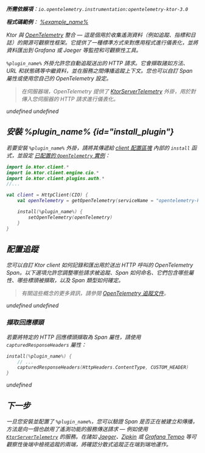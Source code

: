 [//]: # (title: 在 Ktor Client 中使用 OpenTelemetry 進行分散式追蹤)

<show-structure for="chapter" depth="2"/>
<primary-label ref="client-plugin"/>
<var name="plugin_name" value="KtorClientTelemetry"/>

<tldr>
<p>
<b>所需依賴項</b>：<code>io.opentelemetry.instrumentation:opentelemetry-ktor-3.0</code>
</p>
<var name="example_name" value="opentelemetry"/>
<p>
    <b>程式碼範例</b>：
    <a href="https://github.com/ktorio/ktor-documentation/tree/%ktor_version%/codeSnippets/snippets/%example_name%">
        %example_name%
    </a>
</p>
</tldr>

Ktor 與 [OpenTelemetry](https://opentelemetry.io/) 整合 — 這是個用於收集遙測資料（例如追蹤、指標和日誌）的開源可觀察性框架。它提供了一種標準方式來對應用程式進行儀表化，並將資料匯出到 Grafana 或 Jaeger 等監控和可觀察性工具。

`%plugin_name%` 外掛允許您自動追蹤送出的 HTTP 請求。它會擷取諸如方法、URL 和狀態碼等中繼資料，並在服務之間傳播追蹤上下文。您也可以自訂 Span 屬性或使用您自己的 OpenTelemetry 設定。

> 在伺服器端，OpenTelemetry 提供了 [KtorServerTelemetry](server-opentelemetry.md) 外掛，用於對傳入您伺服器的 HTTP 請求進行儀表化。

undefined
undefined

## 安裝 %plugin_name% {id="install_plugin"}

若要安裝 `%plugin_name%` 外掛，請將其傳遞給 [client 配置區塊](client-create-and-configure.md#configure-client) 內部的 `install` 函式，並設定 [已配置的 `OpenTelemetry` 實例](#configure-otel)：

```kotlin
import io.ktor.client.*
import io.ktor.client.engine.cio.*
import io.ktor.client.plugins.auth.*
//...

val client = HttpClient(CIO) {
    val openTelemetry = getOpenTelemetry(serviceName = "opentelemetry-ktor-client")

    install(%plugin_name%) {
        setOpenTelemetry(openTelemetry)
    }
}
```

## 配置追蹤

您可以自訂 Ktor client 如何記錄和匯出用於送出 HTTP 呼叫的 OpenTelemetry Span。以下選項允許您調整哪些請求被追蹤、Span 如何命名、它們包含哪些屬性、哪些標頭被擷取，以及 Span 類型如何確定。

> 有關這些概念的更多資訊，請參閱 [OpenTelemetry 追蹤文件](https://opentelemetry.io/docs/concepts/signals/traces/)。

undefined
undefined

### 擷取回應標頭

若要將特定的 HTTP 回應標頭擷取為 Span 屬性，請使用 `capturedResponseHeaders` 屬性：

```kotlin
install(%plugin_name%) {
    // ...
    capturedResponseHeaders(HttpHeaders.ContentType, CUSTOM_HEADER)
}
```

undefined

## 下一步

一旦您安裝並配置了 `%plugin_name%`，您可以驗證 Span 是否正在被建立和傳播，方法是向一個也啟用了遙測功能的服務傳送請求 — 例如使用 [`KtorServerTelemetry`](server-opentelemetry.md) 的服務。在諸如 [Jaeger](https://www.jaegertracing.io/)、[Zipkin](https://zipkin.io/) 或 [Grafana Tempo](https://grafana.com/oss/tempo/) 等可觀察性後端中檢視追蹤的兩端，將確認分散式追蹤正在端到端地運作。